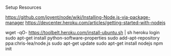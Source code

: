 Setup Resources

https://github.com/joyent/node/wiki/Installing-Node.js-via-package-manager
https://devcenter.heroku.com/articles/getting-started-with-nodejs


wget -qO- https://toolbelt.heroku.com/install-ubuntu.sh | sh
heroku login
sudo apt-get install python-software-properties
sudo add-apt-repository ppa:chris-lea/node.js
sudo apt-get update
sudo apt-get install nodejs
npm init

